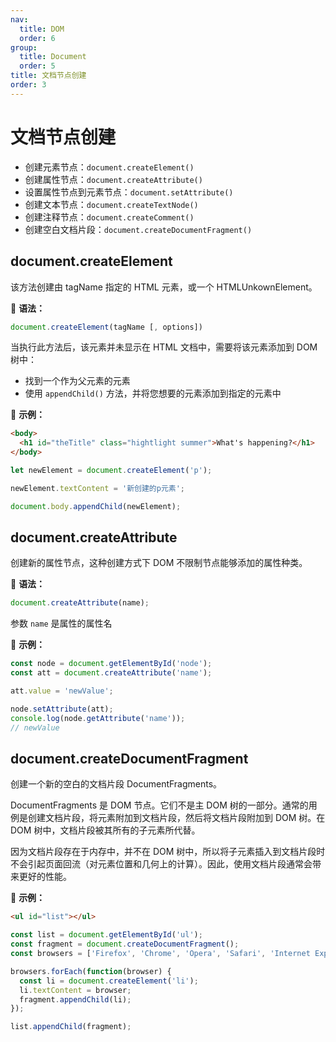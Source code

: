 ```yaml
---
nav:
  title: DOM
  order: 6
group:
  title: Document
  order: 5
title: 文档节点创建
order: 3
---
```


# 文档节点创建

- 创建元素节点：`document.createElement()`
- 创建属性节点：`document.createAttribute()`
- 设置属性节点到元素节点：`document.setAttribute()`
- 创建文本节点：`document.createTextNode()`
- 创建注释节点：`document.createComment()`
- 创建空白文档片段：`document.createDocumentFragment()`

## document.createElement

该方法创建由 tagName 指定的 HTML 元素，或一个 HTMLUnkownElement。

📖 **语法：**

```js
document.createElement(tagName [, options])
```

当执行此方法后，该元素并未显示在 HTML 文档中，需要将该元素添加到 DOM 树中：

- 找到一个作为父元素的元素
- 使用 `appendChild()` 方法，并将您想要的元素添加到指定的元素中

🌰 **示例：**

```html
<body>
  <h1 id="theTitle" class="hightlight summer">What's happening?</h1>
</body>
```

```js
let newElement = document.createElement('p');

newElement.textContent = '新创建的p元素';

document.body.appendChild(newElement);
```

## document.createAttribute

创建新的属性节点，这种创建方式下 DOM 不限制节点能够添加的属性种类。

📖 **语法：**

```js
document.createAttribute(name);
```

参数 `name` 是属性的属性名

🌰 **示例：**

```js
const node = document.getElementById('node');
const att = document.createAttribute('name');

att.value = 'newValue';

node.setAttribute(att);
console.log(node.getAttribute('name'));
// newValue
```

## document.createDocumentFragment

创建一个新的空白的文档片段 DocumentFragments。

DocumentFragments 是 DOM 节点。它们不是主 DOM 树的一部分。通常的用例是创建文档片段，将元素附加到文档片段，然后将文档片段附加到 DOM 树。在 DOM 树中，文档片段被其所有的子元素所代替。

因为文档片段存在于内存中，并不在 DOM 树中，所以将子元素插入到文档片段时不会引起页面回流（对元素位置和几何上的计算）。因此，使用文档片段通常会带来更好的性能。

🌰 **示例：**

```html
<ul id="list"></ul>
```

```js
const list = document.getElementById('ul');
const fragment = document.createDocumentFragment();
const browsers = ['Firefox', 'Chrome', 'Opera', 'Safari', 'Internet Explorer'];

browsers.forEach(function(browser) {
  const li = document.createElement('li');
  li.textContent = browser;
  fragment.appendChild(li);
});

list.appendChild(fragment);
```
